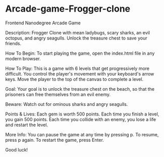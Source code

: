 # Arcade-game-Frogger-clone

Frontend Nanodegree Arcade Game

Description: Frogger Clone with mean ladybugs, scary sharks, an evil octopus, and angry seagulls. Unlock the treasure chest to save your friends.

How To Begin: To start playing the game, open the index.html file in any modern browser.

How To Play: This is a game with 6 levels that get progressively more difficult. You control the player's movement with your keyboard's arrow keys. Move the player to the top of the canvas to complete a level.

Goal: Your goal is to unlock the treasure chest on the beach, so that the prisoners can free themselves from an evil enemy.

Beware: Watch out for ominous sharks and angry seagulls.

Points & Lives: Each gem is worth 500 points. Each time you finish a level, you gain 500 points. Each time you collide with an enemy, you lose a life and restart the level.

More Info: You can pause the game at any time by pressing p. To resume, press p again. To restart the game, press Enter.

Good luck!
